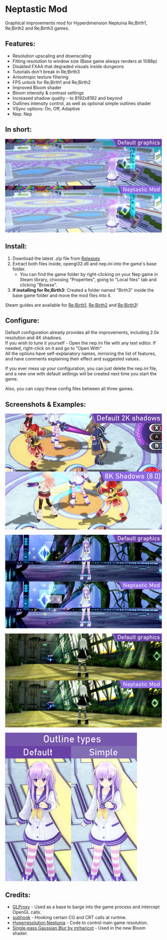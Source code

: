 
# Neptastic Mod

Graphical improvements mod for Hyperdimension Neptunia Re;Birth1, Re;Birth2 and Re;Birth3 games.

## Features:
 - Resolution upscaling and downscaling
 - Fitting resolution to window size (Base game always renders at 1088p)
 - Disabled FXAA that degraded visuals inside dungeons
 - Tutorials don't break in Re;Birth3
 - Anisotropic texture filtering
 - FPS unlock for Re;Birth1 and Re;Birth2
 - Improved Bloom shader
 - Bloom intensity & contrast settings
 - Increased shadow quality - to 8192x8192 and beyond
 - Outlines intensity control, as well as optional simple outlines shader
 - VSync options: On, Off, Adaptive
 - Nep: Nep

## In short:
![main](examples/main.jpg)

## Install:
 1. Download the latest .zip file from [Releases](https://github.com/tlaik/neptastic/releases/)
 2. Extract both files inside, opengl32.dll and nep.ini into the game's base folder.
     - You can find the game folder by right-clicking on your Nep game in Steam library, choosing "Properties", going to "Local files" tab and clicking "Browse".
 3. **If installing for Re;Birth3:** Created a folder named "Birth3" inside the base game folder and move the mod files into it.

Steam guides are available for [Re;Birth1](https://steamcommunity.com/sharedfiles/filedetails/?id=2556152526),  [Re;Birth2](https://steamcommunity.com/sharedfiles/filedetails/?id=2554588656) and [Re;Birth3](https://steamcommunity.com/sharedfiles/filedetails/?id=2555028259)!

## Configure:
 Default configuration already provides all the improvements, including 2.0x resolution and 4K shadows.\
 If you wish to tune it yourself - Open the nep.ini file with any text editor. If needed, right-click on it and go to "Open With"\
 All the options have self-explanatory names, mirroring the list of features, and have comments explaining their effect and suggested values.
 
 If you ever mess up your configuration, you can just delete the nep.ini file, and a new one with default settings will be created next time you start the game.

 Also, you can copy these config files between all three games.

## Screenshots & Examples:
![main](examples/shadows.jpg)

![main](examples/compare1.jpg)

![main](examples/compare2.jpg)

![main](examples/outlines.jpg)

## Credits:
 - [GLProxy](https://github.com/glampert/GLProxy) - Used as a base to barge into the game process and intercept OpenGL calls.
 - [subhook](https://github.com/Zeex/subhook) - Hooking certain CG and CRT calls at runtme.
 - [Hyperresolution Neptunia](https://github.com/PeterTh/neptunia_hyperres) - Code to control main game resolution.
 - [Single-pass Gaussian Blur by mrharicot](https://www.shadertoy.com/view/XdfGDH) - Used in the new Bloom shader.